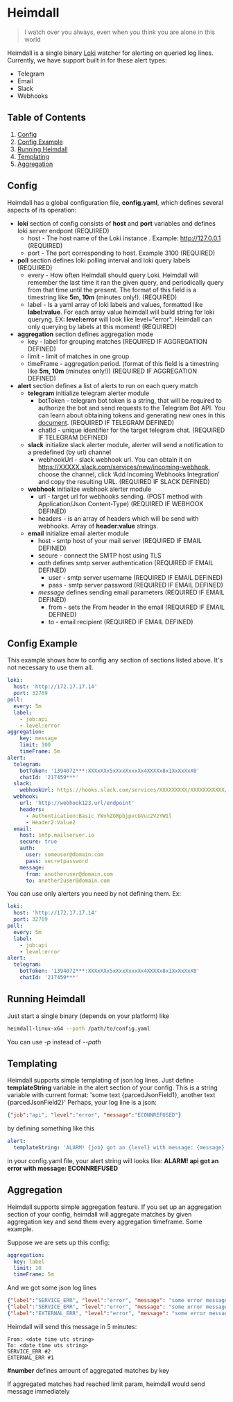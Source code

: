 # Heimdall

> I watch over you always, even when you think you are alone in this world

Heimdall is a single binary [Loki](https://github.com/grafana/loki) watcher for alerting on queried log lines.
Currently, we have support built in for these alert types:

- Telegram
- Email
- Slack
- Webhooks

## Table of Contents

1. [Config](#config)
2. [Config Example](#config-example)
3. [Running Heimdall](#running-heimdall)
4. [Templating](#templating)
5. [Aggregation](#aggregation)

## Config

Heimdall has a global configuration file, **config.yaml**, which defines several aspects of its operation:

- **loki** section of config consists of **host** and **port** variables and defines loki server endpont (REQUIRED)
  - host - The host name of the Loki instance . Example: http://127.0.0.1 (REQUIRED)
  - port -  The port corresponding to host. Example 3100 (REQUIRED)
- **poll** section defines loki polling interval and loki query labels (REQUIRED)
  - every - How often Heimdall should query Loki. Heimdall will remember the last time it ran the given query, and periodically query from that time until the present. The format of this field is a timestring like **5m, 10m** (minutes only!). (REQUIRED)
  - label - Is a yaml array of loki labels and values, formatted like **label:value**. For each array value heimdall will build string for loki queryng. EX: **level:error** will look like level="error". Heimdall can only querying by labels at this moment! (REQUIRED)
- **aggregation** section defines aggregation mode
  - key - label for grouping matches (REQUIRED IF AGGREGATION DEFINED)
  - limit - limit of matches in one group
  - timeFrame -  aggregation period. (format of this field is a timestring like **5m, 10m** (minutes only!)) (REQUIRED IF AGGREGATION DEFINED)
- **alert** section defines a list of alerts to run on each query match
  - **telegram** initialize telegram alerter module
    - botToken - telegram bot token is a string, that will be required to authorize the bot and send requests to the Telegram Bot API. You can learn about obtaining tokens and generating new ones in this [document](https://core.telegram.org/bots#botfather). (REQUIRED IF TELEGRAM DEFINED)
    - chatId - unique identifier for the target telegram chat. (REQUIRED IF TELEGRAM DEFINED)
  - **slack** initialize slack alerter module, alerter will send a notification to a predefined (by url) channel
    - webhookUrl - slack webhook url. You can obtain it on <https://XXXXX.slack.com/services/new/incoming-webhook>, choose the channel, click ‘Add Incoming Webhooks Integration’ and copy the resulting URL. (REQUIRED IF SLACK DEFINED)
  - **webhook** initialize webhook alerter module
    - url - target url for webhooks sending. (POST method with Application/Json Content-Type) (REQUIRED IF WEBHOOK DEFINED)
    - headers - is an array of headers which will be send with webhooks. Array of **header:value** strings.
  - **email** initialize email alerter module
    - host - smtp host of your mail server (REQUIRED IF EMAIL DEFINED)
    - secure - connect the SMTP host using TLS
    - *auth* defines smtp server authentication (REQUIRED IF EMAIL DEFINED)
      - user - smtp server username (REQUIRED IF EMAIL DEFINED)
      - pass - smtp server password (REQUIRED IF EMAIL DEFINED)
    - *message* defines sending email parameters (REQUIRED IF EMAIL DEFINED)
      - from - sets the From header in the email (REQUIRED IF EMAIL DEFINED)
      - to - email recipient (REQUIRED IF EMAIL DEFINED)

## Config Example

This example shows how to config any section of sections listed above. It's not necessary to use them all.

```yaml
loki: 
  host: 'http://172.17.17.14'
  port: 32769
poll:
  every: 5m
  label:
    - job:api
    - level:error
aggregation:
    key: message
    limit: 100
    timeFrame: 5m
alert:
  telegram:
    botToken: '1394072***:XXXxXXx5xXxxXxxxXx4XXXXx8x1XxXxXxX0'
    chatId: '217459***'
  slack:
    webhookUrl: https://hooks.slack.com/services/XXXXXXXXX/XXXXXXXXXXX/XXXXXXXXXXXXXXXXXXXXXXXX
  webhook:
    url: 'http://webhook123.url/endpoint'
    headers:
      - Authentication:Basic YWxhZGRpbjpvcGVuc2VzYW1l
      - Header2:Value2
  email:
    host: smtp.mailserver.io
    secure: true
    auth: 
      user: someuser@domain.com
      pass: secretpassword
    message:
      from: anotheruser@domain.com
      to: another2user@domain.com
```

You can use only alerters you need by not defining them. Ex:

```yaml
loki: 
  host: 'http://172.17.17.14'
  port: 32769
poll:
  every: 5m
  label:
    - job:api
    - level:error
alert:
  telegram:
    botToken: '1394072***:XXXxXXx5xXxxXxxxXx4XXXXx8x1XxXxXxX0'
    chatId: '217459***'
```

## Running Heimdall

Just start a single binary (depends on your platform) like

```bash
heimdall-linux-x64 --path /path/to/config.yaml
```

You can use *-p* instead of *\-\-path*

## Templating

Heimdall supports simple templating of json log lines. Just define **templateString** variable in the alert section of your config.
This is a string variable with current format: 'some text {parcedJsonField1}, another text {parcedJsonField2}'
Perhaps, your log line is a json:

```json
{"job":"api", "level":"error", "message":"ECONNREFUSED"}
```

by defining something like this

```yaml
alert:
  templateString: 'ALARM! {job} got an {level} with message: {message}'
```

in your config.yaml file, your alert string will looks like: **ALARM! api got an error with message: ECONNREFUSED**

## Aggregation

Heimdall supports simple aggregation feature. If you set up an aggregation section of your config, heimdall will aggregate matches by given aggregation key and send them every aggregation timeframe. Some example.

Suppose we are sets up this config:

```yaml
aggregation:
  key: label
  limit: 10
  timeFrame: 5m
```

And we got some json log lines

```json
{"label":"SERVICE_ERR", "level":"error", "message": "some error message"}
{"label":"SERVICE_ERR", "level":"error", "message": "some error message"}
{"label":"EXTERNAL_ERR", "level":"error", "message": "some error message"}
```

Heimdall will send this message in 5 minutes:

```text
From: <date time utc string>
To: <date time uts string>
SERVICE_ERR #2
EXTERNAL_ERR #1
```

**\#number** defines amount of aggregated matches by key

If aggregated matches had reached limit param, heimdall would send message immediately
